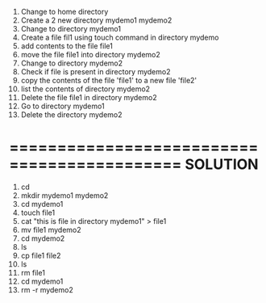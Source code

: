 1. Change to home directory
2. Create a 2 new directory mydemo1 mydemo2
3. Change to directory mydemo1
4. Create a file fil1 using touch command in directory mydemo
5. add contents to the file file1
6. move the file file1 into directory mydemo2
7. Change to directory mydemo2 
8. Check if file is present in directory mydemo2
9. copy the contents of the file 'file1' to a new file 'file2'
10. list the contents of directory mydemo2
11. Delete the file file1 in directory mydemo2
12. Go to directory mydemo1
13. Delete the directory mydemo2

============================================
SOLUTION
============================================

1. cd
2. mkdir mydemo1 mydemo2
3. cd mydemo1
4. touch file1
5. cat "this is file in directory mydemo1" > file1
6. mv file1 mydemo2
7. cd mydemo2
8. ls
9. cp file1 file2
10. ls
11. rm file1
12. cd mydemo1
13. rm -r mydemo2
